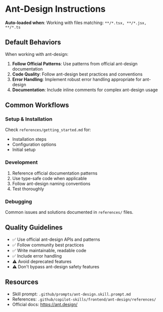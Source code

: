 # Ant-Design Instructions

**Auto-loaded when**: Working with files matching: `**/*.tsx, **/*.jsx, **/*.ts`

## Default Behaviors

When working with ant-design:

1. **Follow Official Patterns**: Use patterns from official ant-design documentation
2. **Code Quality**: Follow ant-design best practices and conventions
3. **Error Handling**: Implement robust error handling appropriate for ant-design
4. **Documentation**: Include inline comments for complex ant-design usage

## Common Workflows

### Setup & Installation

Check `references/getting_started.md` for:
- Installation steps
- Configuration options
- Initial setup

### Development

1. Reference official documentation patterns
2. Use type-safe code when applicable
3. Follow ant-design naming conventions
4. Test thoroughly

### Debugging

Common issues and solutions documented in `references/` files.

## Quality Guidelines

- ✅ Use official ant-design APIs and patterns
- ✅ Follow community best practices
- ✅ Write maintainable, readable code
- ✅ Include error handling
- ⚠️ Avoid deprecated features
- ⚠️ Don't bypass ant-design safety features

## Resources

- Skill prompt: `.github/prompts/ant-design.skill.prompt.md`
- References: `.github/copilot-skills/frontend/ant-design/references/`
- Official docs: https://ant.design/
